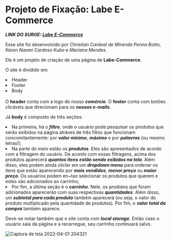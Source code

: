 # Projeto de Fixação: Labe E-Commerce

<strong><em>LINK DO SURGE: [Labe E-Commerce](https://drab-effect.surge.sh/)</em></strong>

Esse site foi desenvolvido por <em> Christian Cardeal de Miranda Penna Botto</em>, <em>Karen Naomi Cardoso Kubo </em> e <em>Mariana Mendes</em>.

Ele é um projeto de criação de uma página de  <strong>Labe-Commerce</strong>.

O site é dividido em:
<li>Header</li>
<li>Footer</li>
<li>Body</li>
<br>
O <strong>header</strong> conta com a logo de nosso <strong><em>comércio</em></strong>.
O <strong>footer</strong> conta com botões clicáveis que direcionam para os <strong><em>nossos e-mails</em></strong>.

Já <strong>body</strong> é composto de três seções:

<li> Na primeira, há o <strong><em>filtro</em></strong>, onde o usuário pode pesquisar os produtos que serão exibidos na página atráves de três filtos que funcionam concomitantemente: por <strong><em>valor mínimo</em></strong>, <strong><em>máximo</em></strong> e por <strong><em>palavras</em></strong> (ou mesmo letras!);</li>

<li>Na parte do meio estão os <strong><em>produtos</em></strong>. Eles são apresentados de acordo com a filtragem do usuário. De acordo com essas filtragens, acima dos produtos aparecerá <strong><em>quantos itens estão sendo exibidos na tela</em></strong>. Além disso, eles podem ainda cliclar em um <strong><em>dropdown menu</em></strong> para ordenar os itens que estão aparecendo por <strong><em>mais vendidos</em></strong>,  <strong><em>menor preço</em></strong> ou <strong><em>maior preço</em></strong>. Os usuários podem en~tao selecionar os produtos que querem e estes são adicionados ao carrinho;</li>

<li>Por fim, a última seção é o <strong><em>carrinho</em></strong>. Nele, os produtos que foram adicionados aparecerão com suas respectivas <strong><em>quantidades</em></strong>. Além disso, um <strong><em>subtotal para cada produto</em></strong> também aparecerá (ou seja, o valor do produto multiplicado pela quantidade de produtos). Por fim, o <strong><em>valor total da compra</em></strong> também aparece.</li>

Deve-se notar também que o site conta com <strong><em>local storage</em></strong>. Então caso o usuário saia da página e a recarregue, seu carrinho continuará salvo.

![Captura de tela 2022-04-01 204321](https://user-images.githubusercontent.com/98923335/161354854-5a9bfb1e-c83b-4a7a-89e6-29736bff5fd4.png)
